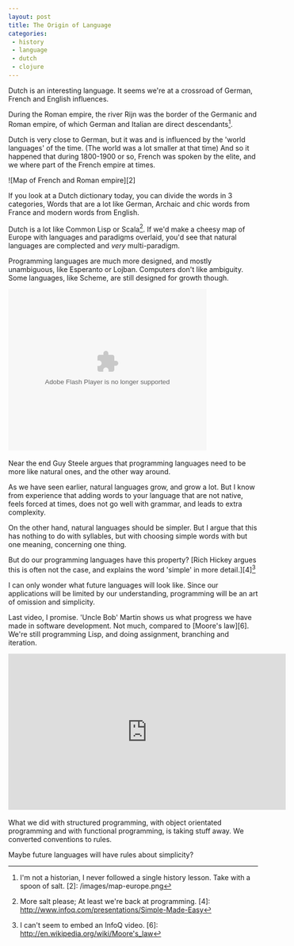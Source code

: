 ```yaml
---
layout: post
title: The Origin of Language
categories:
 - history
 - language
 - dutch
 - clojure
---
```


Dutch is an interesting language. It seems we're at a crossroad of German, French and English influences.

During the Roman empire, the river Rijn was the border of the Germanic and Roman empire, of which German and Italian are direct descendants[^1].

Dutch is very close to German, but it was and is influenced by the 'world languages' of the time. (The world was a lot smaller at that time) And so it happened that during 1800-1900 or so, French was spoken by the elite, and we where part of the French empire at times.

![Map of French and Roman empire][2]

If you look at a Dutch dictionary today, you can divide the words in 3 categories, Words that are a lot like German, Archaic and chic words from France and modern words from English.

Dutch is a lot like Common Lisp or Scala[^3]. If we'd make a cheesy map of Europe with languages and paradigms overlaid, you'd see that natural languages are complected and *very* multi-paradigm.

Programming languages are much more designed, and mostly unambiguous, like Esperanto or Lojban. Computers don't like ambiguity. Some languages, like Scheme, are still designed for growth though.

<embed id="VideoPlayback" src="http://video.google.com/googleplayer.swf?docid=-8860158196198824415&hl=en&fs=true" style="width:400px;height:326px" allowFullScreen="true" allowScriptAccess="always" type="application/x-shockwave-flash"> </embed>

Near the end Guy Steele argues that programming languages need to be more like natural ones, and the other way around.

As we have seen earlier, natural languages grow, and grow a lot. But I know from experience that adding words to your language that are not native, feels forced at times, does not go well with grammar, and leads to extra complexity.

On the other hand, natural languages should be simpler. But I argue that this has nothing to do with syllables, but with choosing simple words with but one meaning, concerning one thing.

But do our programming languages have this property? [Rich Hickey argues this is often not the case, and explains the word 'simple' in more detail.][4][^5]

I can only wonder what future languages will look like. Since our applications will be limited by our understanding, programming will be an art of omission and simplicity.

Last video, I promise. 'Uncle Bob' Martin shows us what progress we have made in software development. Not much, compared to [Moore's law][6]. We're still programming Lisp, and doing assignment, branching and iteration.

<iframe width="560" height="315" src="http://www.youtube.com/embed/mslMLp5bQD0" frameborder="0" allowfullscreen="allowfullscreen"> </iframe>

What we did with structured programming, with object orientated programming and with functional programming, is taking stuff away. We converted conventions to rules.

Maybe future languages will have rules about simplicity?

[^1]: I'm not a historian, I never followed a single history lesson. Take with a spoon of salt.
[2]: /images/map-europe.png
[^3]: More salt please; At least we're back at programming.
[4]: http://www.infoq.com/presentations/Simple-Made-Easy
[^5]: I can't seem to embed an InfoQ video.
[6]: http://en.wikipedia.org/wiki/Moore's_law
